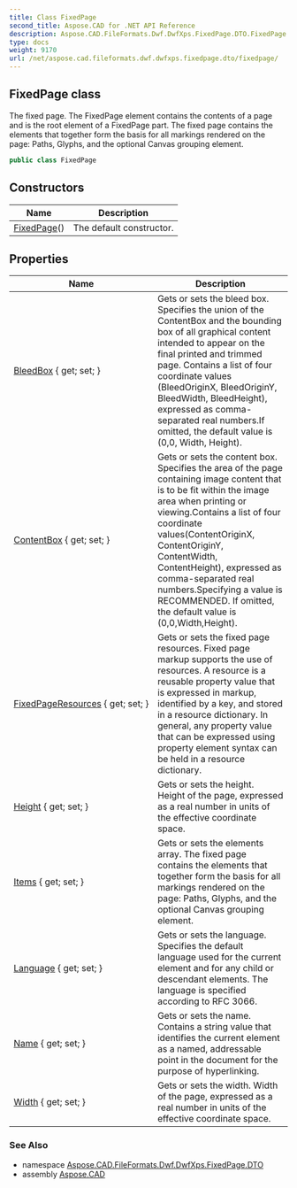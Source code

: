 ```yaml
---
title: Class FixedPage
second_title: Aspose.CAD for .NET API Reference
description: Aspose.CAD.FileFormats.Dwf.DwfXps.FixedPage.DTO.FixedPage class. The fixed page. The FixedPage element contains the contents of a page and is the root element of a FixedPage part. The fixed page contains the elements that together form the basis for all markings rendered on the page Paths Glyphs and the optional Canvas grouping element
type: docs
weight: 9170
url: /net/aspose.cad.fileformats.dwf.dwfxps.fixedpage.dto/fixedpage/
---
```

## FixedPage class

The fixed page. The FixedPage element contains the contents of a page and is the root element of a FixedPage part. The fixed page contains the elements that together form the basis for all markings rendered on the page: Paths, Glyphs, and the optional Canvas grouping element.

```csharp
public class FixedPage
```

## Constructors

| Name | Description |
| --- | --- |
| [FixedPage](fixedpage/)() | The default constructor. |

## Properties

| Name | Description |
| --- | --- |
| [BleedBox](../../aspose.cad.fileformats.dwf.dwfxps.fixedpage.dto/fixedpage/bleedbox/) { get; set; } | Gets or sets the bleed box. Specifies the union of the ContentBox and the bounding box of all graphical content intended to appear on the final printed and trimmed page. Contains a list of four coordinate values (BleedOriginX, BleedOriginY, BleedWidth, BleedHeight), expressed as comma-separated real numbers.If omitted, the default value is (0,0, Width, Height). |
| [ContentBox](../../aspose.cad.fileformats.dwf.dwfxps.fixedpage.dto/fixedpage/contentbox/) { get; set; } | Gets or sets the content box. Specifies the area of the page containing image content that is to be fit within the image area when printing or viewing.Contains a list of four coordinate values(ContentOriginX, ContentOriginY, ContentWidth, ContentHeight), expressed as comma-separated real numbers.Specifying a value is RECOMMENDED. If omitted, the default value is (0,0,Width,Height). |
| [FixedPageResources](../../aspose.cad.fileformats.dwf.dwfxps.fixedpage.dto/fixedpage/fixedpageresources/) { get; set; } | Gets or sets the fixed page resources. Fixed page markup supports the use of resources. A resource is a reusable property value that is expressed in markup, identified by a key, and stored in a resource dictionary. In general, any property value that can be expressed using property element syntax can be held in a resource dictionary. |
| [Height](../../aspose.cad.fileformats.dwf.dwfxps.fixedpage.dto/fixedpage/height/) { get; set; } | Gets or sets the height. Height of the page, expressed as a real number in units of the effective coordinate space. |
| [Items](../../aspose.cad.fileformats.dwf.dwfxps.fixedpage.dto/fixedpage/items/) { get; set; } | Gets or sets the elements array. The fixed page contains the elements that together form the basis for all markings rendered on the page: Paths, Glyphs, and the optional Canvas grouping element. |
| [Language](../../aspose.cad.fileformats.dwf.dwfxps.fixedpage.dto/fixedpage/language/) { get; set; } | Gets or sets the language. Specifies the default language used for the current element and for any child or descendant elements. The language is specified according to RFC 3066. |
| [Name](../../aspose.cad.fileformats.dwf.dwfxps.fixedpage.dto/fixedpage/name/) { get; set; } | Gets or sets the name. Contains a string value that identifies the current element as a named, addressable point in the document for the purpose of hyperlinking. |
| [Width](../../aspose.cad.fileformats.dwf.dwfxps.fixedpage.dto/fixedpage/width/) { get; set; } | Gets or sets the width. Width of the page, expressed as a real number in units of the effective coordinate space. |

### See Also

* namespace [Aspose.CAD.FileFormats.Dwf.DwfXps.FixedPage.DTO](../../aspose.cad.fileformats.dwf.dwfxps.fixedpage.dto/)
* assembly [Aspose.CAD](../../)


